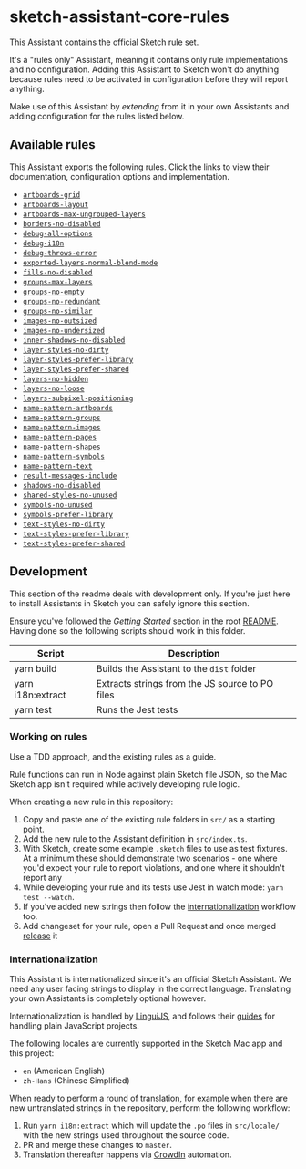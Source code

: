 # sketch-assistant-core-rules

This Assistant contains the official Sketch rule set.

It's a "rules only" Assistant, meaning it contains only rule implementations and no configuration.
Adding this Assistant to Sketch won't do anything because rules need to be activated in
configuration before they will report anything.

Make use of this Assistant by _extending_ from it in your own Assistants and adding configuration
for the rules listed below.

## Available rules

This Assistant exports the following rules. Click the links to view their documentation,
configuration options and implementation.

- [`artboards-grid`](./src/rules/artboards-grid)
- [`artboards-layout`](./src/rules/artboards-layout)
- [`artboards-max-ungrouped-layers`](./src/rules/artboards-max-ungrouped-layers)
- [`borders-no-disabled`](./src/rules/borders-no-disabled)
- [`debug-all-options`](./src/rules/debug-all-options)
- [`debug-i18n`](./src/rules/debug-i18n)
- [`debug-throws-error`](./src/rules/debug-throws-error)
- [`exported-layers-normal-blend-mode`](./src/rules/exported-layers-normal-blend-mode)
- [`fills-no-disabled`](./src/rules/fills-no-disabled)
- [`groups-max-layers`](./src/rules/groups-max-layers)
- [`groups-no-empty`](./src/rules/groups-no-empty)
- [`groups-no-redundant`](./src/rules/groups-no-redundant)
- [`groups-no-similar`](./src/rules/groups-no-similar)
- [`images-no-outsized`](./src/rules/images-no-outsized)
- [`images-no-undersized`](./src/rules/images-no-undersized)
- [`inner-shadows-no-disabled`](./src/rules/inner-shadows-no-disabled)
- [`layer-styles-no-dirty`](./src/rules/layer-styles-no-dirty)
- [`layer-styles-prefer-library`](./src/rules/layer-styles-prefer-library)
- [`layer-styles-prefer-shared`](./src/rules/layer-styles-prefer-shared)
- [`layers-no-hidden`](./src/rules/layers-no-hidden)
- [`layers-no-loose`](./src/rules/layers-no-loose)
- [`layers-subpixel-positioning`](./src/rules/layers-subpixel-positioning)
- [`name-pattern-artboards`](./src/rules/name-pattern-artboards)
- [`name-pattern-groups`](./src/rules/name-pattern-groups)
- [`name-pattern-images`](./src/rules/name-pattern-images)
- [`name-pattern-pages`](./src/rules/name-pattern-pages)
- [`name-pattern-shapes`](./src/rules/name-pattern-shapes)
- [`name-pattern-symbols`](./src/rules/name-pattern-symbols)
- [`name-pattern-text`](./src/rules/name-pattern-text)
- [`result-messages-include`](./src/rules/result-messages-include)
- [`shadows-no-disabled`](./src/rules/shadows-no-disabled)
- [`shared-styles-no-unused`](./src/rules/shared-styles-no-unused)
- [`symbols-no-unused`](./src/rules/symbols-no-unused)
- [`symbols-prefer-library`](./src/rules/symbols-prefer-library)
- [`text-styles-no-dirty`](./src/rules/text-styles-no-dirty)
- [`text-styles-prefer-library`](./src/rules/text-styles-prefer-library)
- [`text-styles-prefer-shared`](./src/rules/text-styles-prefer-shared)

## Development

This section of the readme deals with development only. If you're just here to install Assistants in
Sketch you can safely ignore this section.

Ensure you've followed the _Getting Started_ section in the root [README](../../). Having done so
the following scripts should work in this folder.

| Script            | Description                                     |
| ----------------- | ----------------------------------------------- |
| yarn build        | Builds the Assistant to the `dist` folder       |
| yarn i18n:extract | Extracts strings from the JS source to PO files |
| yarn test         | Runs the Jest tests                             |

### Working on rules

Use a TDD approach, and the existing rules as a guide.

Rule functions can run in Node against plain Sketch file JSON, so the Mac Sketch app isn't required
while actively developing rule logic.

When creating a new rule in this repository:

1. Copy and paste one of the existing rule folders in `src/` as a starting point.
1. Add the new rule to the Assistant definition in `src/index.ts`.
1. With Sketch, create some example `.sketch` files to use as test fixtures. At a minimum these
   should demonstrate two scenarios - one where you'd expect your rule to report violations, and one
   where it shouldn't report any
1. While developing your rule and its tests use Jest in watch mode: `yarn test --watch`.
1. If you've added new strings then follow the [internationalization](#internationalization)
   workflow too.
1. Add changeset for your rule, open a Pull Request and once merged [release](#releases) it

### Internationalization

This Assistant is internationalized since it's an official Sketch Assistant. We need any user facing
strings to display in the correct language. Translating your own Assistants is completely optional
however.

Internationalization is handled by [LinguiJS](https://lingui.js.org), and follows their
[guides](https://lingui.js.org/tutorials/javascript.html) for handling plain JavaScript projects.

The following locales are currently supported in the Sketch Mac app and this project:

- `en` (American English)
- `zh-Hans` (Chinese Simplified)

When ready to perform a round of translation, for example when there are new untranslated strings in
the repository, perform the following workflow:

1. Run `yarn i18n:extract` which will update the `.po` files in `src/locale/` with the new strings
   used throughout the source code.
1. PR and merge these changes to `master`.
1. Translation thereafter happens via [CrowdIn](https://crowdin.com) automation.
